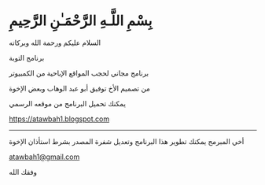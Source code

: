 # بِسْمِ اللَّـهِ الرَّحْمَـٰنِ الرَّحِيمِ

السلام عليكم ورحمة الله وبركاته

برنامج التوبة

برنامج مجاني لحجب المواقع الإباحية من الكمبيوتر

من تصميم الأخ توفيق أبو عبد الوهاب وبعض الإخوة

يمكنك تحميل البرنامج من موقعه الرسمي


https://atawbah1.blogspot.com



***
أخي المبرمج
يمكنك تطوير هذا البرنامج وتعديل شفرة المصدر
بشرط استأذان الإخوة


atawbah1@gmail.com

وفقك الله
